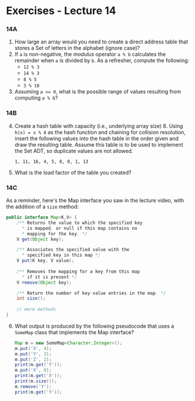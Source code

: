 # Exercises - Lecture 14



### 14A

1. How large an array would you need to create a direct address table that stores a Set of letters in the alphabet (ignore case)?
2. If `a` is non-negative, the *modulus* operator `a % b` calculates the remainder when `a` is divided by `b`. As a refresher, compute the following:
   * `12 % 3`
   * `14 % 3`
   * `8 % 5`
   * `3 % 10`
3. Assuming `a >= 0`, what is the possible range of values resulting from computing `a % b`? 

### 14B

4. Create a hash table with capacity (i.e., underlying array size) 8. Using `h(x) = x % 8` as the hash function and chaining for collision resolution, insert the following values into the hash table in the order given and draw the resulting table. Assume this table is to be used to implement the Set ADT, so duplicate values are not allowed.

   ```
   1, 11, 16, 4, 5, 8, 0, 1, 13
   ```

5. What is the load factor of the table you created?

### 14C

As a reminder, here's the Map interface you saw in the lecture video, with the addition of a `size` method:

```java
public interface Map<K,V> {
    /** Returns the value to which the specified key
      * is mapped, or null if this map contains no
      * mapping for the key. */
    V get(Object key);

    /** Associates the specified value with the
      * specified key in this map */
    V put(K key, V value);
    
    /** Removes the mapping for a key from this map
      * if it is present */
    V remove(Object key);

    /** Return the number of key-value entries in the map. */
  	int size();
  
    // more methods
}
```

6. What output is produced by the following pseudocode that uses a `SomeMap` class that implements the Map interface?

   ```java
   Map m = new SomeMap<Character,Integer>();
   m.put('X', 4);
   m.put('Y', 3);
   m.put('Z', 2);
   print(m.get('Y'));
   m.put('X', 8);
   print(m.get('X'));
   print(m.size());
   m.remove('Y');
   print(m.get('Y'));
   ```



